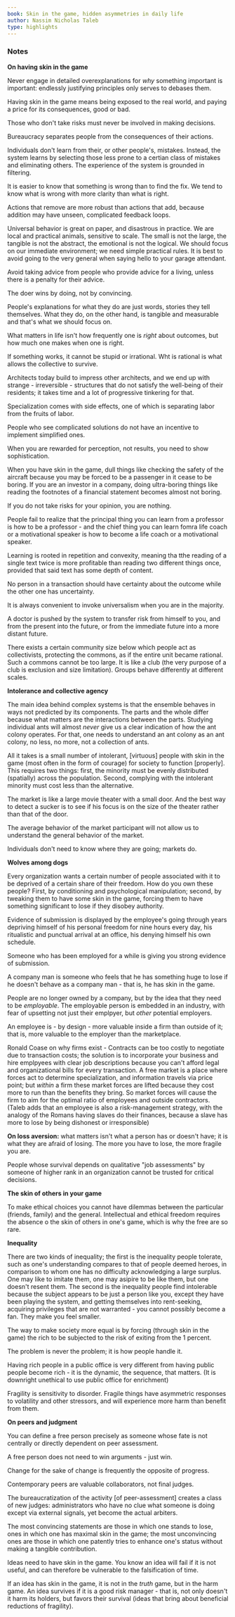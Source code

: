 ```yaml
---
book: Skin in the game, hidden asymmetries in daily life
author: Nassim Nicholas Taleb
type: highlights
---
```



### Notes

**On having skin in the game**

Never engage in detailed overexplanations for *why* something important is important: endlessly justifying principles only serves to debases them.

Having skin in the game means being exposed to the real world, and paying a price for its consequences, good or bad.

Those who don't take risks must never be involved in making decisions.

Bureaucracy separates people from the consequences of their actions.

Individuals don't learn from their, or other people's, mistakes. Instead, the system learns by selecting those less prone to a certian class of mistakes and eliminating others. The experience of the system is grounded in filtering.

It is easier to know that something is wrong than to find the fix. We tend to know what is wrong with more clarity than what is right. 

Actions that remove are more robust than actions that add, because addition may have unseen, complicated feedback loops. 

Universal behavior is great on paper, and disastrous in practice. We are local and practical animals, sensitive to scale. The small is not the large, the tangible is not the abstract, the emotional is not the logical. We should focus on our immediate environment; we need simple practical rules. It is best to avoid going to the very general when saying hello to your garage attendant.

Avoid taking advice from people who provide advice for a living, unless there is a penalty for their advice.

The doer wins by doing, not by convincing.

People's explanations for what they do are just words, stories they tell themselves. What they do, on the other hand, is tangible and measurable and that's what we should focus on.

What matters in life isn't how frequently one is *right* about outcomes, but how much one makes when one is right.

If something works, it cannot be stupid or irrational. Wht is rational is what allows the collective to survive.

Architects today build to impress other architects, and we end up with strange - irreversible - structures that do not satisfy the well-being of their residents; it takes time and a lot of progressive tinkering for that.

Specialization comes with side effects, one of which is separating labor from the fruits of labor.

People who see complicated solutions do not have an incentive to implement simplified ones.

When you are rewarded for perception, not results, you need to show sophistication.

When you have skin in the game, dull things like checking the safety of the aircraft because you may be forced to be a passenger in it cease to be boring. If you are an investor in a company, doing ultra-boring things like reading the footnotes of a financial statement becomes almost not boring.

If you do not take risks for your opinion, you are nothing.

People fail to realize that the principal thing you can learn from a professor is how to be a professor - and the chief thing you can learn fomra life coach or a motivational speaker is how to become a life coach or a motivational speaker.

Learning is rooted in repetition and convexity, meaning tha tthe reading of a single text twice is more profitable than reading two different things once, provided that said text has some depth of content.

No person in a transaction should have certainty about the outcome while the other one has uncertainty.

It is always convenient to invoke universalism when you are in the majority.

A doctor is pushed by the system to transfer risk from himself to you, and from the present into the future, or from the immediate future into a more distant future.

There exists a certain community size below which people act as collectivists, protecting the commons, as if the entire unit became rational. Such a commons cannot be too large. It is like a club (the very purpose of a club is exclusion and size limitation). Groups behave differently at different scales.

**Intolerance and collective agency**

The main idea behind complex systems is that the ensemble behaves in ways not predicted by its components. The parts and the whole differ because what matters are the interactions between the parts. Studying individual ants will almost _never_ give us a clear indication of how the ant colony operates. For that, one needs to understand an ant colony as an ant colony, no less, no more, not a collection of ants.

All it takes is a small number of intolerant, [virtuous] people with skin in the game (most often in the form of courage) for society to function [properly]. This requires two things: first, the minority must be evenly distributed (spatially) across the population. Second, complying with the intolerant minority must cost less than the alternative.

The market is like a large movie theater with a small door. And the best way to detect a sucker is to see if his focus is on the size of the theater rather than that of the door. 

The average behavior of the market participant will not allow us to understand the general behavior of the market.

Individuals don't need to know where they are going; markets do.

**Wolves among dogs**

Every organization wants a certain number of people associated with it to be deprived of a certain share of their freedom. How do you own these people? First, by conditioning and psychological manipulation; second, by tweaking them to have some skin in the game, forcing them to have something significant to lose if they disobey authority.

Evidence of submission is displayed by the employee's going through years depriving himself of his personal freedom for nine hours every day, his ritualistic and punctual arrival at an office, his denying himself his own schedule.

Someone who has been employed for a while is giving you strong evidence of submission.

A company man is someone who feels that he has something huge to lose if he doesn't behave as a company man - that is, he has skin in the game.

People are no longer owned by a company, but by the idea that they need to be _employable_. The employable person is embedded in an industry, with fear of upsetting not just their emplpyer, but _other_ potential employers.

An employee is - by design - more valuable inside a firm than outside of it; that is, more valuable to the employer than the marketplace.

Ronald Coase on why firms exist - Contracts can be too costly to negotiate due to transaction costs; the solution is to incorporate your business and hire emplpyees with clear job descriptions because you can't afford legal and organizational bills for every transaction. A free market is a place where forces act to determine specialization, and information travels via price point; but *within* a firm these market forces are lifted because they cost more to run than the benefits they bring. So market forces will cause the firm to aim for the optimal ratio of employees and outside contractors. (Taleb adds that an employee is also a risk-management strategy, with the analogy of the Romans having slaves do their finances, because a slave has more to lose by being dishonest or irresponsible)

**On loss aversion:** what matters isn't what a person has or doesn't have; it is what they are afraid of losing. The more you have to lose, the more fragile you are.

People whose survival depends on qualitative "job assessments" by someone of higher rank in an organization cannot be trusted for critical decisions.

**The skin of others in your game**

To make ethical choices you cannot have dilemmas between the particular (friends, family) and the general. Intellectual and ethical freedom requires the absence o the skin of others in one's game, which is why the free are so rare.

**Inequality**

There are two kinds of inequality; the first is the inequality people tolerate, such as one's understanding compares to that of people deemed heroes, in comparison to whom one has no difficulty acknowledging a large surplus. One may like to imitate them, one may asipire to be like them, but one doesn't resent them. The second is the inequality people find intolerable because the subject appears to be just a person like you, except they have been playing the system, and getting themselves into rent-seeking, acquiring privileges that are not warranted - you cannot possibly become a fan. They make you feel smaller.

The way to make society more equal is by forcing (through skin in the game) the rich to be subjected to the risk of exiting from the 1 percent.

The problem is never the problem; it is how people handle it.

Having rich people in a public office is very different from having public people become rich - it is the dynamic, the sequence, that matters. (It is downright unethical to use public office for enrichment)

Fragility is sensitivity to disorder. Fragile things have asymmetric responses to volatility and other stressors, and will experience more harm than benefit from them.

**On peers and judgment**

You can define a free person precisely as someone whose fate is not centrally or directly dependent on peer assessment. 

A free person does not need to win arguments - just win.

Change for the sake of change is frequently the opposite of progress.

Contemporary peers are valuable collaborators, not final judges.

The bureaucratization of the activity [of peer-assessment] creates a class of new judges: administrators who have no clue what someone is doing except via external signals, yet become the actual arbiters.


The most convincing statements are those in which one stands to lose, ones in which one has maximal skin in the game; the most unconvincing ones are those in which one patently tries to enhance one's status without making a tangible contribution.

Ideas need to have skin in the game. You know an idea will fail if it is not useful, and can therefore be vulnerable to the falsification of time.

If an idea has skin in the game, it is not in the *truth* game, but in the harm game. An idea survives if it is a good risk manager - that is, not only doesn't it harm its holders, but favors their survival (ideas that bring about beneficial reductions of fragility).
